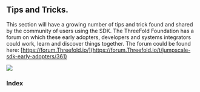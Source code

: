 ## Tips and Tricks.

This section will have a growing number of tips and trick found and shared by the community of users using the SDK. The ThreeFold Foundation has a forum on which these early adopters, developers and systems integrators could work, learn and discover things together. The forum could be found here: [https://forum.Threefold.io/](https://forum.Threefold.io/t/jumpscale-sdk-early-adopters/361)

![](sdk__forum_sdk.png  )

### Index


